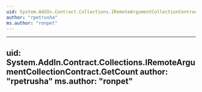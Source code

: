 ```yaml
---
uid: System.AddIn.Contract.Collections.IRemoteArgumentCollectionContract
author: "rpetrusha"
ms.author: "ronpet"
---
```


---
uid: System.AddIn.Contract.Collections.IRemoteArgumentCollectionContract.GetCount
author: "rpetrusha"
ms.author: "ronpet"
---
